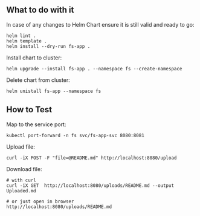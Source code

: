 ## What to do with it
In case of any changes to Helm Chart ensure it is still valid and ready to go:
```shell
helm lint .
helm template .
helm install --dry-run fs-app .
```

Install chart to cluster:
```shell
helm upgrade --install fs-app . --namespace fs --create-namespace
```

Delete chart from cluster:
```
helm unistall fs-app --namespace fs
```

## How to Test
Map to the service port:
```shell
kubectl port-forward -n fs svc/fs-app-svc 8080:8081
```

Upload file:
```shell
curl -iX POST -F "file=@README.md" http://localhost:8080/upload
```

Download file:
```shell
# with curl
curl -iX GET  http://localhost:8080/uploads/README.md --output Uploaded.md

# or just open in browser
http://localhost:8080/uploads/README.md
```

